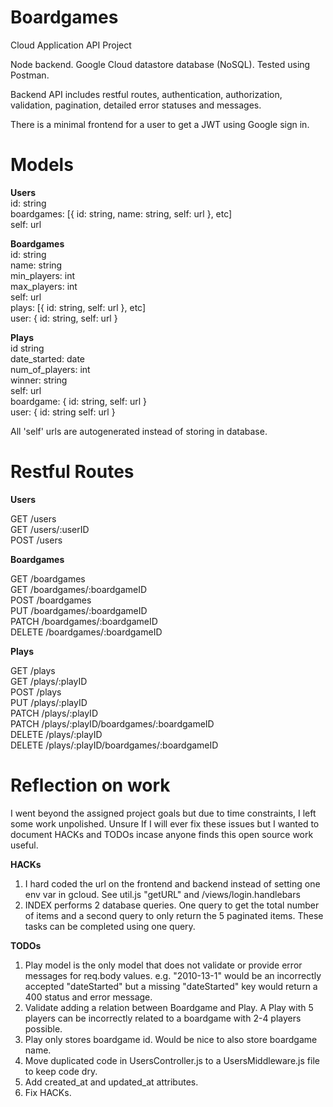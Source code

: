 # Boardgames

Cloud Application API Project

Node backend. Google Cloud datastore database (NoSQL). Tested using Postman.

Backend API includes restful routes, authentication, authorization, validation, pagination, detailed error statuses and messages.

There is a minimal frontend for a user to get a JWT using Google sign in.

# Models

**Users**  
id: string  
boardgames: [{
  id: string,
  name: string,
  self: url
}, etc]  
self: url  

**Boardgames**  
id: string  
name: string  
min\_players: int  
max\_players: int  
self: url  
plays: [{
  id: string,
  self: url
}, etc]  
user: {
  id: string,
  self: url
}  

**Plays**  
id string  
date\_started: date  
num\_of\_players: int  
winner: string  
self: url  
boardgame: {
  id: string,
  self: url
}  
user: {
  id: string
  self: url
}  

All 'self' urls are autogenerated instead of storing in database.

# Restful Routes

**Users**

GET /users  
GET /users/:userID  
POST /users  

**Boardgames**

GET /boardgames  
GET /boardgames/:boardgameID  
POST /boardgames  
PUT /boardgames/:boardgameID  
PATCH /boardgames/:boardgameID  
DELETE /boardgames/:boardgameID  

**Plays**

GET /plays  
GET /plays/:playID  
POST /plays  
PUT /plays/:playID  
PATCH /plays/:playID  
PATCH /plays/:playID/boardgames/:boardgameID  
DELETE /plays/:playID  
DELETE /plays/:playID/boardgames/:boardgameID  

# Reflection on work

I went beyond the assigned project goals but due to time constraints, I left some work unpolished. Unsure If I will ever fix these issues but I wanted to document HACKs and TODOs incase anyone finds this open source work useful.

**HACKs**

1. I hard coded the url on the frontend and backend instead of setting one env var in gcloud. See util.js "getURL" and /views/login.handlebars
2. INDEX performs 2 database queries. One query to get the total number of items and a second query to only return the 5 paginated items. These tasks can be completed using one query.

**TODOs**

1. Play model is the only model that does not validate or provide error messages for req.body values. e.g. "2010-13-1" would be an incorrectly accepted "dateStarted" but a missing "dateStarted" key would return a 400 status and error message.
2. Validate adding a relation between Boardgame and Play. A Play with 5 players can be incorrectly related to a boardgame with 2-4 players possible.
3. Play only stores boardgame id. Would be nice to also store boardgame name.
4. Move duplicated code in UsersController.js to a UsersMiddleware.js file to keep code dry.
5. Add created_at and updated_at attributes.
6. Fix HACKs.
